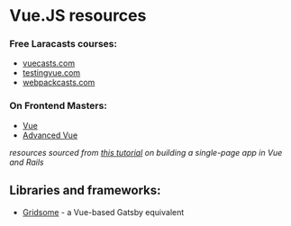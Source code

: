 # Vue.JS resources

### Free Laracasts courses:

* [vuecasts.com](https://laracasts.com/series/learn-vue-2-step-by-step)
* [testingvue.com](https://laracasts.com/series/testing-vue)
* [webpackcasts.com](https://laracasts.com/series/webpack-for-everyone)

### On Frontend Masters:

* [Vue](https://frontendmasters.com/courses/vue/)
* [Advanced Vue](https://frontendmasters.com/courses/advanced-vue/)

_resources sourced from [this tutorial](https://product.voxmedia.com/2018/3/1/16801140/building-a-modern-single-page-app-with-vue-and-rails) on building a single-page app in Vue and Rails_

## Libraries and frameworks:

* [Gridsome](https://gridsome.org/) - a Vue-based Gatsby equivalent